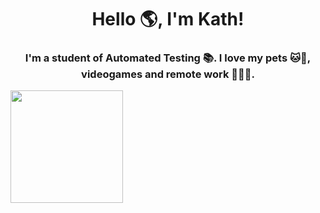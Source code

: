 <h1 align="center">Hello 🌎, I'm Kath!</h1>
<h3 align="center">I'm a student of Automated Testing 📚. I love my pets 🐱🐶, videogames and remote work 👩🏻‍💻.</h3>
<div>
  <a href="https://github.com/kath1261">
  <img height="180em" src="https://github-readme-stats.vercel.app/api/top-langs/?username=kath1261&layout=compact&langs_count=7&theme=dracula"/>
</div><br>
